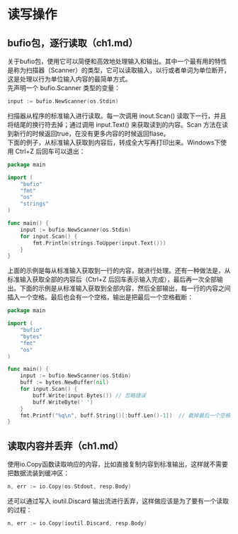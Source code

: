 # 读写操作

## bufio包，逐行读取（ch1.md）
关于bufio包，使用它可以简便和高效地处理输入和输出。其中一个最有用的特性是称为扫描器（Scanner）的类型，它可以读取输入，以行或者单词为单位断开，这是处理以行为单位输入内容的最简单方式。  
先声明一个 bufio.Scanner 类型的变量：
```go
input := bufio.NewScanner(os.Stdin)
```
扫描器从程序的标准输入进行读取。每一次调用 inout.Scan() 读取下一行，并且将结尾的换行符去掉；通过调用 input.Text() 来获取读到的内容。Scan 方法在读到新行的时候返回true，在没有更多内容的时候返回flase。  
下面的例子，从标准输入获取到内容后，转成全大写再打印出来。Windows下使用 Ctrl+Z 后回车可以退出：
```go
package main

import (
	"bufio"
	"fmt"
	"os"
	"strings"
)

func main() {
	input := bufio.NewScanner(os.Stdin)
	for input.Scan() {
		fmt.Println(strings.ToUpper(input.Text()))
	}
}
```
上面的示例是每从标准输入获取到一行的内容，就进行处理。还有一种做法是，从标准输入获取全部的内容后（Ctrl+Z 后回车表示输入完成），最后再一次全部输出。下面的示例是从标准输入获取到全部内容，然后全部输出，每一行的内容之间插入一个空格。最后也会有一个空格，输出是把最后一个空格截断：
```go
package main

import (
	"bufio"
	"bytes"
	"fmt"
	"os"
)

func main() {
	input := bufio.NewScanner(os.Stdin)
	buff := bytes.NewBuffer(nil)
	for input.Scan() {
		buff.Write(input.Bytes()) // 忽略错误
		buff.WriteByte(' ')
	}
	fmt.Printf("%q\n", buff.String()[:buff.Len()-1])  // 截掉最后一个空格
}
```

## 读取内容并丢弃（ch1.md）
使用io.Copy函数读取响应的内容，比如直接复制内容到标准输出，这样就不需要把数据流装到缓冲区：
```go
n, err := io.Copy(os.Stdout, resp.Body)
```
还可以通过写入 ioutil.Discard 输出流进行丢弃，这样做应该是为了要有一个读取的过程：
```go
n, err := io.Copy(ioutil.Discard, resp.Body)
```
